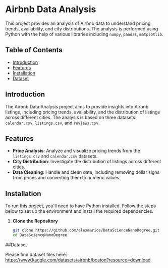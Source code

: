 # Airbnb Data Analysis

This project provides an analysis of Airbnb data to understand pricing trends, availability, and city distributions. The analysis is performed using Python with the help of various libraries including `numpy`, `pandas`, `matplotlib`.

## Table of Contents

- [Introduction](#introduction)
- [Features](#features)
- [Installation](#installation)
- [Dataset](#dataset)


## Introduction

The Airbnb Data Analysis project aims to provide insights into Airbnb listings, including pricing trends, availability, and the distribution of listings across different cities. The analysis is based on three datasets: `calendar.csv`, `listings.csv`, and `reviews.csv`.

## Features

- **Price Analysis**: Analyze and visualize pricing trends from the `listings.csv` and `calendar.csv` datasets.
- **City Distribution**: Investigate the distribution of listings across different cities.
- **Data Cleaning**: Handle and clean data, including removing dollar signs from prices and converting them to numeric values.

## Installation

To run this project, you'll need to have Python installed. Follow the steps below to set up the environment and install the required dependencies.

1. **Clone the Repository**

   ```bash
   git clone https://github.com/alexmarios/DataScienceNanoDegree.git
   cd DataScienceNanoDegree

##Dataset

Please find dataset files here:
https://www.kaggle.com/datasets/airbnb/boston?resource=download
